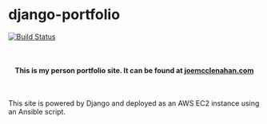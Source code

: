 # django-portfolio

[![Build Status](https://travis-ci.org/jmcclena94/django-portfolio.svg?branch=master)](https://travis-ci.org/jmcclena94/django-portfolio)

<br />

#### <center>This is my person portfolio site.  It can be found at [joemcclenahan.com](https://www.joemcclenahan.com "Hire Me!")</center>

<br />

This site is powered by Django and deployed as an AWS EC2 instance using an Ansible script.
